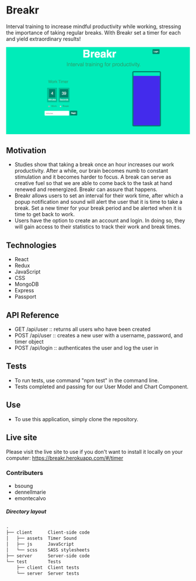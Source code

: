 # Breakr

Interval training to increase mindful productivity while working, stressing the importance of taking regular breaks. With Breakr set a timer for each and yield extraordinary results! 

![Alt text](./breakr_img.png?raw=true "Breakr")


## Motivation

* Studies show that taking a break once an hour increases our work productivity. After a while, our brain becomes numb to constant stimulation and it becomes harder to focus. A break can serve as creative fuel so that we are able to come back to the task at hand renewed and reenergized. Breakr can assure that happens.
* Breakr allows users to set an interval for their work time, after which a popup notification and sound will alert the user that it is time to take a break. Set a new timer for your break period and be alerted when it is time to get back to work.
* Users have the option to create an account and login. In doing so, they will gain access to their statistics to track their work and break times.



## Technologies

* React
* Redux
* JavaScript
* CSS
* MongoDB
* Express
* Passport



## API Reference

* GET /api/user    :: returns all users who have been created
* POST /api/user   :: creates a new user with a username, password, and timer object
* POST /api/login  :: authenticates the user and log the user in



## Tests

* To run tests, use command "npm test" in the command line.
* Tests completed and passing for our User Model and Chart Component.



## Use

* To use this application, simply clone the repository.

## Live site
Please visit the live site to use if you don't want to install it locally on your computer:  https://breakr.herokuapp.com/#/timer


### Contributers
* bsoung
* dennellmarie
* emontecalvo



##### Directory layout

```
.
├── client      Client-side code
│   ├── assets  Timer Sound
│   ├── js      JavaScript
│   └── scss    SASS stylesheets
├── server      Server-side code
└── test        Tests
    ├── client  Client tests
    └── server  Server tests
```


